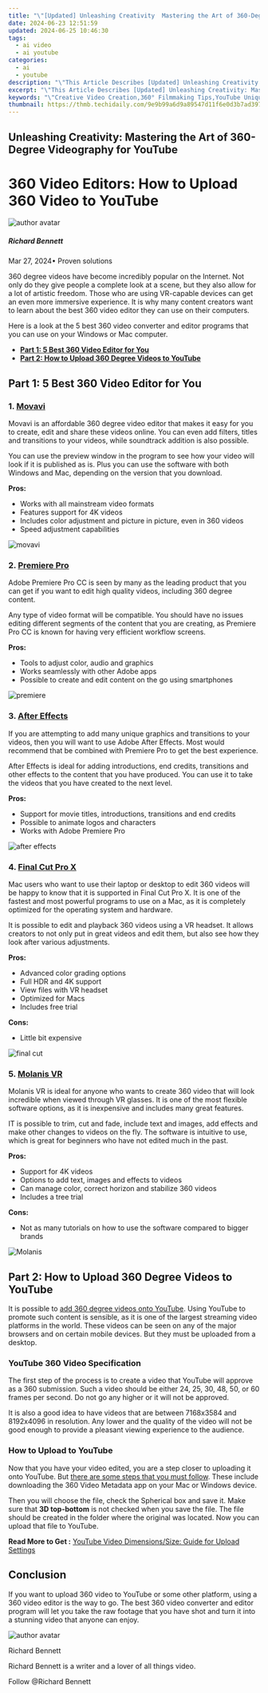 ```yaml
---
title: "\"[Updated] Unleashing Creativity  Mastering the Art of 360-Degree Videography for YouTube\""
date: 2024-06-23 12:51:59
updated: 2024-06-25 10:46:30
tags:
  - ai video
  - ai youtube
categories:
  - ai
  - youtube
description: "\"This Article Describes [Updated] Unleashing Creativity: Mastering the Art of 360-Degree Videography for YouTube\""
excerpt: "\"This Article Describes [Updated] Unleashing Creativity: Mastering the Art of 360-Degree Videography for YouTube\""
keywords: "\"Creative Video Creation,360° Filmmaking Tips,YouTube Unique Videos,Mastery in VR Cinematics,Innovative 360-Video Art,Crafting Immersive Vids,Digital Storytelling Skills\""
thumbnail: https://thmb.techidaily.com/9e9b99a6d9a89547d11f6e0d3b7ad397a8c45980a1b807a51ada942660956a43.jpg
---
```


## Unleashing Creativity: Mastering the Art of 360-Degree Videography for YouTube

# 360 Video Editors: How to Upload 360 Video to YouTube

![author avatar](https://images.wondershare.com/filmora/article-images/richard-bennett.jpg)

##### Richard Bennett

 Mar 27, 2024• Proven solutions

360 degree videos have become incredibly popular on the Internet. Not only do they give people a complete look at a scene, but they also allow for a lot of artistic freedom. Those who are using VR-capable devices can get an even more immersive experience. It is why many content creators want to learn about the best 360 video editor they can use on their computers.

Here is a look at the 5 best 360 video converter and editor programs that you can use on your Windows or Mac computer.

* [**Part 1: 5 Best 360 Video Editor for You**](#part1)
* [**Part 2: How to Upload 360 Degree Videos to YouTube**](#part2)

## Part 1: 5 Best 360 Video Editor for You

### 1. [Movavi](https://www.movavi.com/360-video-editor/)

Movavi is an affordable 360 degree video editor that makes it easy for you to create, edit and share these videos online. You can even add filters, titles and transitions to your videos, while soundtrack addition is also possible.

You can use the preview window in the program to see how your video will look if it is published as is. Plus you can use the software with both Windows and Mac, depending on the version that you download.

**Pros:**

* Works with all mainstream video formats
* Features support for 4K videos
* Includes color adjustment and picture in picture, even in 360 videos
* Speed adjustment capabilities

![movavi](https://images.wondershare.com/filmora/article-images/movavi-interface.jpg)

### 2. [Premiere Pro](https://www.adobe.com/products/premiere.html)

Adobe Premiere Pro CC is seen by many as the leading product that you can get if you want to edit high quality videos, including 360 degree content.

Any type of video format will be compatible. You should have no issues editing different segments of the content that you are creating, as Premiere Pro CC is known for having very efficient workflow screens.

**Pros:**

* Tools to adjust color, audio and graphics
* Works seamlessly with other Adobe apps
* Possible to create and edit content on the go using smartphones

![premiere](https://images.wondershare.com/filmora/article-images/adobe-premiere-rotate-clips.jpg)

### 3. [After Effects](https://www.adobe.com/products/aftereffects.html)

If you are attempting to add many unique graphics and transitions to your videos, then you will want to use Adobe After Effects. Most would recommend that be combined with Premiere Pro to get the best experience.

After Effects is ideal for adding introductions, end credits, transitions and other effects to the content that you have produced. You can use it to take the videos that you have created to the next level.

**Pros:**

* Support for movie titles, introductions, transitions and end credits
* Possible to animate logos and characters
* Works with Adobe Premiere Pro

![after effects](https://images.wondershare.com/filmora/article-images/after-effects-interface.jpg)

### 4. [Final Cut Pro X](https://www.apple.com/final-cut-pro/)

Mac users who want to use their laptop or desktop to edit 360 videos will be happy to know that it is supported in Final Cut Pro X. It is one of the fastest and most powerful programs to use on a Mac, as it is completely optimized for the operating system and hardware.

It is possible to edit and playback 360 videos using a VR headset. It allows creators to not only put in great videos and edit them, but also see how they look after various adjustments.

**Pros:**

* Advanced color grading options
* Full HDR and 4K support
* View files with VR headset
* Optimized for Macs
* Includes free trial

**Cons:**

* Little bit expensive

![final cut](https://images.wondershare.com/filmora/article-images/final-cut.JPG)

### 5. [Molanis VR](http://molanisvr.com/)

Molanis VR is ideal for anyone who wants to create 360 video that will look incredible when viewed through VR glasses. It is one of the most flexible software options, as it is inexpensive and includes many great features.

IT is possible to trim, cut and fade, include text and images, add effects and make other changes to videos on the fly. The software is intuitive to use, which is great for beginners who have not edited much in the past.

**Pros:**

* Support for 4K videos
* Options to add text, images and effects to videos
* Can manage color, correct horizon and stabilize 360 videos
* Includes a tree trial

**Cons:**

* Not as many tutorials on how to use the software compared to bigger brands

![Molanis](https://images.wondershare.com/filmora/article-images/Molanis.JPG)

## Part 2: How to Upload 360 Degree Videos to YouTube

It is possible to [add 360 degree videos onto YouTube](https://support.google.com/youtube/answer/6178631?hl=en). Using YouTube to promote such content is sensible, as it is one of the largest streaming video platforms in the world. These videos can be seen on any of the major browsers and on certain mobile devices. But they must be uploaded from a desktop.

### YouTube 360 Video Specification

The first step of the process is to create a video that YouTube will approve as a 360 submission. Such a video should be either 24, 25, 30, 48, 50, or 60 frames per second. Do not go any higher or it will not be approved.

It is also a good idea to have videos that are between 7168x3584 and 8192x4096 in resolution. Any lower and the quality of the video will not be good enough to provide a pleasant viewing experience to the audience.

### How to Upload to YouTube

Now that you have your video edited, you are a step closer to uploading it onto YouTube. But [there are some steps that you must follow](https://www.digitaltrends.com/photography/how-to-upload-360-degree-video-to-facebook-youtube-vimeo/). These include downloading the 360 Video Metadata app on your Mac or Windows device.

Then you will choose the file, check the Spherical box and save it. Make sure that **3D top-bottom** is not checked when you save the file. The file should be created in the folder where the original was located. Now you can upload that file to YouTube.

 **Read More to Get :** [YouTube Video Dimensions/Size: Guide for Upload Settings](https://tools.techidaily.com/wondershare/filmora/download/)

## Conclusion

If you want to upload 360 video to YouTube or some other platform, using a 360 video editor is the way to go. The best 360 video converter and editor program will let you take the raw footage that you have shot and turn it into a stunning video that anyone can enjoy.

![author avatar](https://images.wondershare.com/filmora/article-images/richard-bennett.jpg)

Richard Bennett

Richard Bennett is a writer and a lover of all things video.

Follow @Richard Bennett


<ins class="adsbygoogle"
     style="display:block"
     data-ad-format="autorelaxed"
     data-ad-client="ca-pub-7571918770474297"
     data-ad-slot="1223367746"></ins>



<ins class="adsbygoogle"
     style="display:block"
     data-ad-client="ca-pub-7571918770474297"
     data-ad-slot="8358498916"
     data-ad-format="auto"
     data-full-width-responsive="true"></ins>

